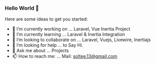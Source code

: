 ### Hello World 👋

Here are some ideas to get you started:

- 🔭 I’m currently working on ... Laravel, Vue Inertia Project
- 🌱 I’m currently learning ... Laravel & Inertia Integration
- 👯 I’m looking to collaborate on ... Laravel, Vuejs, Livewire, Inertiajs
- 🤔 I’m looking for help ... to Say Hi.
- 💬 Ask me about ...  Projects
- 📫 How to reach me: ... Mail: soltee.13@gmail.com


